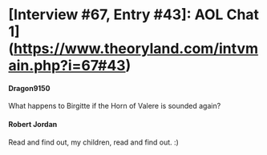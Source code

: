 # [Interview #67, Entry #43]: AOL Chat 1](https://www.theoryland.com/intvmain.php?i=67#43)

#### Dragon9150

What happens to Birgitte if the Horn of Valere is sounded again?

#### Robert Jordan

Read and find out, my children, read and find out. :)

